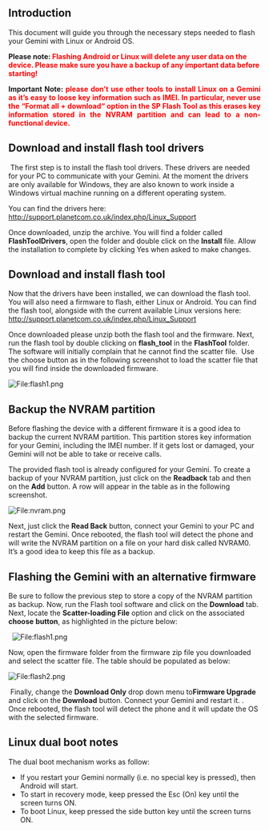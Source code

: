 ## Introduction

This document will guide you through the necessary steps needed to flash
your Gemini with Linux or Android OS.

**Please note: <span style="color: #ff0000;">Flashing Android or Linux
will delete any user data on the device. Please make sure you have a
backup of any important data before starting!</span>**

<div style="text-align: justify;">

**Important Note: <span style="color: #ff0000;">please don’t use other
tools to install Linux on a Gemini as it’s easy to loose key information
such as IMEI. In particular, never use the “Format all + download“
option in the SP Flash Tool as this erases key information stored in the
NVRAM partition and can lead to a non-functional device.</span>**

</div>

## Download and install flash tool drivers

 The first step is to install the flash tool drivers. These drivers are
needed for your PC to communicate with your Gemini. At the moment the
drivers are only available for Windows, they are also known to work
inside a Windows virtual machine running on a different operating
system.

You can find the drivers here:
[<http://support.planetcom.co.uk/index.php/Linux_Support>](http://support.planetcom.co.uk/index.php/Linux_Support)

Once downloaded, unzip the archive. You will find a folder called
**FlashToolDrivers**, open the folder and double click on the
**Install** file. Allow the installation to complete by clicking Yes
when asked to make changes.

## Download and install flash tool

Now that the drivers have been installed, we can download the flash
tool. You will also need a firmware to flash, either Linux or Android.
You can find the flash tool, alongside with the current available Linux
versions here:
[<http://support.planetcom.co.uk/index.php/Linux_Support>](http://support.planetcom.co.uk/index.php/Linux_Support)

Once downloaded please unzip both the flash tool and the firmware. Next,
run the flash tool by double clicking on **flash_tool** in the
**FlashTool** folder. The software will initially complain that he
cannot find the scatter file.  Use the choose button as in the following
screenshot to load the scatter file that you will find inside the
downloaded firmware.

![<File:flash1.png>](flash1.png "File:flash1.png")

## Backup the NVRAM partition

Before flashing the device with a different firmware it is a good idea
to backup the current NVRAM partition. This partition stores key
information for your Gemini, including the IMEI number. If it gets lost
or damaged, your Gemini will not be able to take or receive calls.

The provided flash tool is already configured for your Gemini. To create
a backup of your NVRAM partition, just click on the **Readback** tab and
then on the **Add** button. A row will appear in the table as in the
following screenshot.

![<File:nvram.png>](nvram.png "File:nvram.png") 

Next, just click the **Read Back** button, connect your Gemini to your
PC and restart the Gemini. Once rebooted, the flash tool will detect the
phone and will write the NVRAM partition on a file on your hard disk
called NVRAM0. It’s a good idea to keep this file as a backup.

## Flashing the Gemini with an alternative firmware

Be sure to follow the previous step to store a copy of the NVRAM
partition as backup. Now, run the Flash tool software and click on the
**Download** tab. Next, locate the **Scatter-loading File** option and
click on the associated **choose** **button**, as highlighted in the
picture below:

  ![<File:flash1.png>](flash1.png "File:flash1.png")

Now, open the firmware folder from the firmware zip file you downloaded
and select the scatter file. The table should be populated as below:

![<File:flash2.png>](flash2.png "File:flash2.png")

 Finally, change the **Download Only** drop down menu to**Firmware
Upgrade** and click on the **Download** button. Connect your Gemini and
restart it. . Once rebooted, the flash tool will detect the phone and it
will update the OS with the selected firmware.

## Linux dual boot notes

The dual boot mechanism works as follow:

-   If you restart your Gemini normally (i.e. no special key is
    pressed), then Android will start.
-   To start in recovery mode, keep pressed the Esc (On) key until the
    screen turns ON.
-   To boot Linux, keep pressed the side button key until the screen
    turns ON.